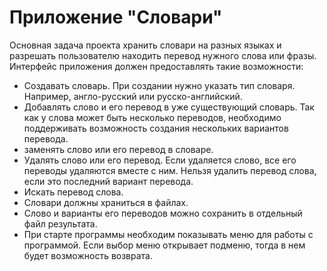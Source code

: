 # Приложение "Словари"

 Основная задача проекта хранить словари на разных языках и разрешать пользователю находить перевод нужного слова или фразы.
 Интерфейс приложения должен предоставлять такие возможности:
 * Создавать словарь. При создании нужно указать тип словаря. Например, англо-русский или русско-английский.
 * Добавлять слово и его перевод в уже существующий словарь. Так как у слова может быть несколько переводов, необходимо поддерживать возможность создания нескольких вариантов перевода.
 * заменять слово или его перевод в словаре.
 * Удалять слово или его перевод. Если удаляется слово, все его переводы удаляются вместе с ним. Нельзя удалить перевод слова, если это последний вариант перевода.
 * Искать перевод слова.
 * Словари должны храниться в файлах.
 * Слово и варианты его переводов можно сохранить в отдельный файл результата.
 * При старте программы необходим показывать меню для работы с программой. Если выбор меню открывает подменю, тогда в нем будет возможность возврата.